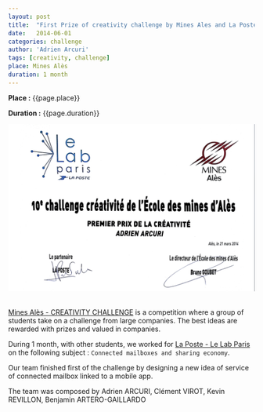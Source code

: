 ```yaml
---
layout: post
title:  "First Prize of creativity challenge by Mines Ales and La Poste"
date:   2014-06-01
categories: challenge
author: 'Adrien Arcuri'
tags: [creativity, challenge]
place: Mines Alès
duration: 1 month
---
```


**Place :** {{page.place}}

**Duration :** {{page.duration}}

<div class="row text-center">
<img src="/assets/img/laposte_first_prize.png" class='responsive'>
</div>
<br>

[Mines Alès - CREATIVITY CHALLENGE](https://wwwmedias.mines-ales.fr/pages/apprenez-differemment) is a competition where a group of students take on a challenge from large companies. The best ideas are rewarded with prizes and valued in companies.

During 1 month, with other students, we worked for [La Poste - Le Lab Paris](https://www.labpostal.fr/) on the following subject : ``` Connected mailboxes and sharing economy ```.

Our team finished first of the challenge by designing a new idea of service of connected mailbox linked to a mobile app.


The team was composed by Adrien ARCURI, Clément VIROT, Kevin REVILLON, Benjamin ARTERO-GAILLARDO
